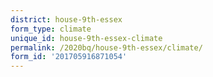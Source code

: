 ```yaml
---
district: house-9th-essex
form_type: climate
unique_id: house-9th-essex-climate
permalink: /2020bq/house-9th-essex/climate/
form_id: '201705916871054'
---
```

